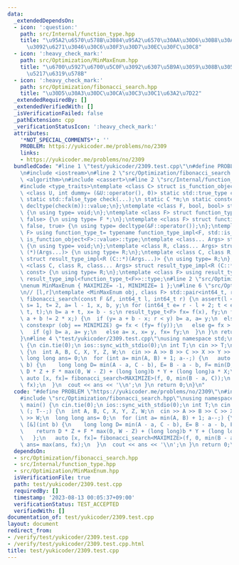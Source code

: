 ```yaml
---
data:
  _extendedDependsOn:
  - icon: ':question:'
    path: src/Internal/function_type.hpp
    title: "\u95A2\u6570\u578B\u3084\u95A2\u6570\u30AA\u30D6\u30B8\u30A7\u30AF\u30C8\
      \u3092\u6271\u3046\u30C6\u30F3\u30D7\u30EC\u30FC\u30C8"
  - icon: ':heavy_check_mark:'
    path: src/Optimization/MinMaxEnum.hpp
    title: "\u6700\u5927\u6700\u5C0F\u3092\u6307\u5B9A\u3059\u308B\u305F\u3081\u306E\
      \u5217\u6319\u578B"
  - icon: ':heavy_check_mark:'
    path: src/Optimization/fibonacci_search.hpp
    title: "\u30D5\u30A3\u30DC\u30CA\u30C3\u30C1\u63A2\u7D22"
  _extendedRequiredBy: []
  _extendedVerifiedWith: []
  _isVerificationFailed: false
  _pathExtension: cpp
  _verificationStatusIcon: ':heavy_check_mark:'
  attributes:
    '*NOT_SPECIAL_COMMENTS*': ''
    PROBLEM: https://yukicoder.me/problems/no/2309
    links:
    - https://yukicoder.me/problems/no/2309
  bundledCode: "#line 1 \"test/yukicoder/2309.test.cpp\"\n#define PROBLEM \"https://yukicoder.me/problems/no/2309\"\
    \n#include <iostream>\n#line 2 \"src/Optimization/fibonacci_search.hpp\"\n#include\
    \ <algorithm>\n#include <cassert>\n#line 2 \"src/Internal/function_type.hpp\"\n\
    #include <type_traits>\ntemplate <class C> struct is_function_object {\n template\
    \ <class U, int dummy= (&U::operator(), 0)> static std::true_type check(U *);\n\
    \ static std::false_type check(...);\n static C *m;\n static constexpr bool value=\
    \ decltype(check(m))::value;\n};\ntemplate <class F, bool, bool> struct function_type_impl\
    \ {\n using type= void;\n};\ntemplate <class F> struct function_type_impl<F, true,\
    \ false> {\n using type= F *;\n};\ntemplate <class F> struct function_type_impl<F,\
    \ false, true> {\n using type= decltype(&F::operator());\n};\ntemplate <class\
    \ F> using function_type_t= typename function_type_impl<F, std::is_function_v<F>,\
    \ is_function_object<F>::value>::type;\ntemplate <class... Args> struct result_type_impl\
    \ {\n using type= void;\n};\ntemplate <class R, class... Args> struct result_type_impl<R\
    \ (*)(Args...)> {\n using type= R;\n};\ntemplate <class C, class R, class... Args>\
    \ struct result_type_impl<R (C::*)(Args...)> {\n using type= R;\n};\ntemplate\
    \ <class C, class R, class... Args> struct result_type_impl<R (C::*)(Args...)\
    \ const> {\n using type= R;\n};\ntemplate <class F> using result_type_t= typename\
    \ result_type_impl<function_type_t<F>>::type;\n#line 2 \"src/Optimization/MinMaxEnum.hpp\"\
    \nenum MinMaxEnum { MAXIMIZE= -1, MINIMIZE= 1 };\n#line 6 \"src/Optimization/fibonacci_search.hpp\"\
    \n// [l,r]\ntemplate <MinMaxEnum obj, class F> std::pair<int64_t, result_type_t<F>>\
    \ fibonacci_search(const F &f, int64_t l, int64_t r) {\n assert(l <= r);\n int64_t\
    \ s= 1, t= 2, a= l - 1, x, b, y;\n for (int64_t e= r - l + 2; t < e;) std::swap(s+=\
    \ t, t);\n b= a + t, x= b - s;\n result_type_t<F> fx= f(x), fy;\n for (bool g;\
    \ a + b != 2 * x;) {\n  if (y= a + b - x; r < y) b= a, a= y;\n  else {\n   if\
    \ constexpr (obj == MINIMIZE) g= fx < (fy= f(y));\n   else g= fx > (fy= f(y));\n\
    \   if (g) b= a, a= y;\n   else a= x, x= y, fx= fy;\n  }\n }\n return {x, fx};\n\
    }\n#line 4 \"test/yukicoder/2309.test.cpp\"\nusing namespace std;\nsigned main()\
    \ {\n cin.tie(0);\n ios::sync_with_stdio(0);\n int T;\n cin >> T;\n for (; T--;)\
    \ {\n  int A, B, C, X, Y, Z, W;\n  cin >> A >> B >> C >> X >> Y >> Z >> W;\n \
    \ long long ans= 0;\n  for (int a= min(A, B) + 1; a--;) {\n   auto f= [&](int\
    \ b) {\n    long long D= min(A - a, C - b), E= B - a - b, F= min(D, E);\n    return\
    \ D * Z + F * max(0, W - Z) + (long long)b * Y + (long long)a * X;\n   };\n  \
    \ auto [x, fx]= fibonacci_search<MAXIMIZE>(f, 0, min(B - a, C));\n   ans= max(ans,\
    \ fx);\n  }\n  cout << ans << '\\n';\n }\n return 0;\n}\n"
  code: "#define PROBLEM \"https://yukicoder.me/problems/no/2309\"\n#include <iostream>\n\
    #include \"src/Optimization/fibonacci_search.hpp\"\nusing namespace std;\nsigned\
    \ main() {\n cin.tie(0);\n ios::sync_with_stdio(0);\n int T;\n cin >> T;\n for\
    \ (; T--;) {\n  int A, B, C, X, Y, Z, W;\n  cin >> A >> B >> C >> X >> Y >> Z\
    \ >> W;\n  long long ans= 0;\n  for (int a= min(A, B) + 1; a--;) {\n   auto f=\
    \ [&](int b) {\n    long long D= min(A - a, C - b), E= B - a - b, F= min(D, E);\n\
    \    return D * Z + F * max(0, W - Z) + (long long)b * Y + (long long)a * X;\n\
    \   };\n   auto [x, fx]= fibonacci_search<MAXIMIZE>(f, 0, min(B - a, C));\n  \
    \ ans= max(ans, fx);\n  }\n  cout << ans << '\\n';\n }\n return 0;\n}\n"
  dependsOn:
  - src/Optimization/fibonacci_search.hpp
  - src/Internal/function_type.hpp
  - src/Optimization/MinMaxEnum.hpp
  isVerificationFile: true
  path: test/yukicoder/2309.test.cpp
  requiredBy: []
  timestamp: '2023-08-13 00:05:37+09:00'
  verificationStatus: TEST_ACCEPTED
  verifiedWith: []
documentation_of: test/yukicoder/2309.test.cpp
layout: document
redirect_from:
- /verify/test/yukicoder/2309.test.cpp
- /verify/test/yukicoder/2309.test.cpp.html
title: test/yukicoder/2309.test.cpp
---
```

